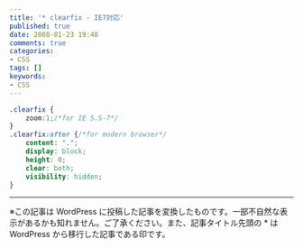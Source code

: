 ```yaml
---
title: '* clearfix - IE7対応'
published: true
date: 2008-01-23 19:48
comments: true
categories:
- CSS
tags: []
keywords:
- CSS
---
```

```css
.clearfix {
	zoom:1;/*for IE 5.5-7*/
}
.clearfix:after {/*for modern browser*/
	content: ".";
	display: block;
	height: 0;
	clear: both;
	visibility: hidden;
}
```

---
※この記事は WordPress に投稿した記事を変換したものです。一部不自然な表示があるかも知れません。ご了承ください。また、記事タイトル先頭の * は WordPress から移行した記事である印です。
